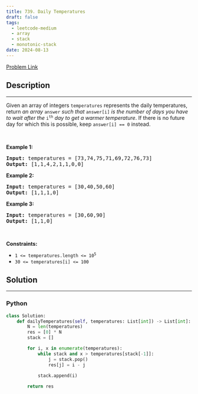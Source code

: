 ```yaml
---
title: 739. Daily Temperatures
draft: false
tags: 
  - leetcode-medium
  - array
  - stack
  - monotonic-stack
date: 2024-08-13
---
```


[Problem Link](https://leetcode.com/problems/daily-temperatures/)

## Description

---
<p>Given an array of integers <code>temperatures</code> represents the daily temperatures, return <em>an array</em> <code>answer</code> <em>such that</em> <code>answer[i]</code> <em>is the number of days you have to wait after the</em> <code>i<sup>th</sup></code> <em>day to get a warmer temperature</em>. If there is no future day for which this is possible, keep <code>answer[i] == 0</code> instead.</p>

<p>&nbsp;</p>
<p><strong class="example">Example 1:</strong></p>
<pre><strong>Input:</strong> temperatures = [73,74,75,71,69,72,76,73]
<strong>Output:</strong> [1,1,4,2,1,1,0,0]
</pre><p><strong class="example">Example 2:</strong></p>
<pre><strong>Input:</strong> temperatures = [30,40,50,60]
<strong>Output:</strong> [1,1,1,0]
</pre><p><strong class="example">Example 3:</strong></p>
<pre><strong>Input:</strong> temperatures = [30,60,90]
<strong>Output:</strong> [1,1,0]
</pre>
<p>&nbsp;</p>
<p><strong>Constraints:</strong></p>

<ul>
	<li><code>1 &lt;=&nbsp;temperatures.length &lt;= 10<sup>5</sup></code></li>
	<li><code>30 &lt;=&nbsp;temperatures[i] &lt;= 100</code></li>
</ul>


## Solution

---
### Python
``` py title='daily-temperatures'
class Solution:
    def dailyTemperatures(self, temperatures: List[int]) -> List[int]:
        N = len(temperatures)
        res = [0] * N
        stack = []

        for i, x in enumerate(temperatures):
            while stack and x > temperatures[stack[-1]]:
                j = stack.pop()
                res[j] = i - j
            
            stack.append(i)

        return res
```

